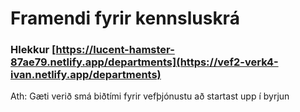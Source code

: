 # Framendi fyrir kennsluskrá

### Hlekkur [https://lucent-hamster-87ae79.netlify.app/departments](https://vef2-verk4-ivan.netlify.app/departments)

Ath: Gæti verið smá biðtími fyrir vefþjónustu að startast upp í byrjun